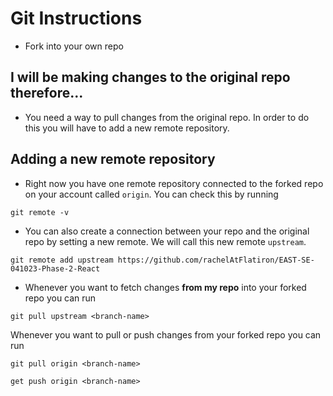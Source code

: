 # Git Instructions

- Fork into your own repo

## I will be making changes to the original repo therefore...

- You need a way to pull changes from the original repo.  In order to do this you will have to add a new remote repository.

## Adding a new remote repository 

- Right now you have one remote repository connected to the forked repo on your account called `origin`.  You can check this by running
```
git remote -v
```

- You can also create a connection between your repo and the original repo by setting a new remote.  We will call this new remote `upstream`.

```
git remote add upstream https://github.com/rachelAtFlatiron/EAST-SE-041023-Phase-2-React
```

- Whenever you want to fetch changes <strong>from my repo</strong> into your forked repo you can run

``` 
git pull upstream <branch-name>
```

Whenever you want to pull or push changes from your forked repo you can run

```
git pull origin <branch-name>
```

```
get push origin <branch-name>
```